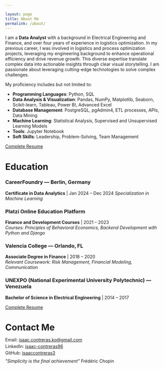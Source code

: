 ```yaml
---

layout: page  
title: About Me  
permalink: /about/  
---
```


I am a **Data Analyst** with a background in Electrical Engineering and Finance, and over four years of experience in logistics optimization. In my previous career, I was involved in logistics and process optimization projects, leveraging my engineering background to enhance operational efficiency and drive revenue growth. This diverse expertise translate complex data into actionable insights through clear visual storytelling. I am passionate about leveraging cutting-edge technologies to solve complex challenges.

My proficiency includes but not limited to:

- **Programming Languages**: Python, SQL
- **Data Analysis & Visualization**: Pandas, NumPy, Matplotlib, Seaborn, Scikit-learn, Tableau, Power BI, Advanced Excel
- **Database Management**: PostgreSQL, pgAdmin4, ETL processes, APIs, Data Mining
- **Machine Learning**: Statistical Analysis, Supervised and Unsupervised Learning Models
- **Tools**: Jupyter Notebook
- **Soft Skills**: Leadership, Problem-Solving, Team Management

[Complete Resume](https://u.pcloud.link/publink/show?code=XZkjY55Z2StqE37js54WeqmudP2rnhVNDNmX)

# Education

### CareerFoundry — Berlin, Germany  
**Certificate in Data Analytics** | Jan 2024 – Dec 2024
*Specialization in Machine Learning*

### Platzi Online Education Platform  
**Finance and Development Courses** | 2021 – 2023  
*Courses: Principles of Behavioral Economics, Backend Development with Python and Django*

### Valencia College — Orlando, FL  
**Associate Degree in Finance** | 2018 – 2020  
*Relevant Coursework: Risk Management, Financial Modeling, Communication*

### UNEXPO (National Experimental University Polytechnic) — Venezuela  
**Bachelor of Science in Electrical Engineering** | 2014 – 2017

[Complete Resume](https://u.pcloud.link/publink/show?code=XZkjY55Z2StqE37js54WeqmudP2rnhVNDNmX)

# Contact Me

<p style="line-height: 0.5;">
  Email:
  <a href="mailto:isaac.contreras.ko@gmail.com">isaac.contreras.ko@gmail.com</a>
</p>
<p style="line-height: 0.5;">
  LinkedIn:
  <a href="https://www.linkedin.com/in/isaac-contreras96/">isaac-contreras96</a>
</p>
<p style="line-height: 0.5;">
  GitHub:
  <a href="https://github.com/isaaccontreras3">isaaccontreras3</a>
</p>

*"Simplicity is the final achievement"*
Frédéric Chopin
